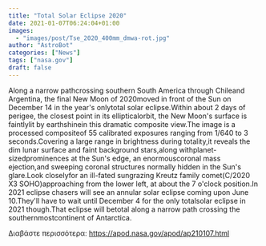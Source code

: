 ```yaml
---
title: "Total Solar Eclipse 2020"
date: 2021-01-07T06:24:04+01:00
images:
  - "images/post/Tse_2020_400mm_dmwa-rot.jpg"
author: "AstroBot"
categories: ["News"]
tags: ["nasa.gov"]
draft: false
---
```


Along a narrow pathcrossing southern South America through Chileand Argentina, the final New Moon of 2020moved in front of the Sun on December 14 in the year's onlytotal solar eclipse.Within about 2 days of perigee, the closest point in its ellipticalorbit, the New Moon's surface is faintlylit by earthshinein this dramatic composite view.The image is a processed compositeof 55 calibrated exposures ranging from 1/640 to 3 seconds.Covering a large range in brightness during totality,it reveals the dim lunar surface and faint background stars,along withplanet-sizedprominences at the Sun's edge, an enormouscoronal mass ejection,and sweeping coronal structures normally hidden in the Sun's glare.Look closelyfor an ill-fated sungrazing Kreutz family comet(C/2020 X3 SOHO)approaching from the lower left, at about the 7 o'clock position.In 2021 eclipse chasers will see an annular solar eclipse coming upon June 10.They'll have to wait until December 4 for the only totalsolar eclipse in 2021 though.That eclipse will betotal along a narrow path crossing the southernmostcontinent of Antarctica.

Διαβάστε περισσότερα: https://apod.nasa.gov/apod/ap210107.html
